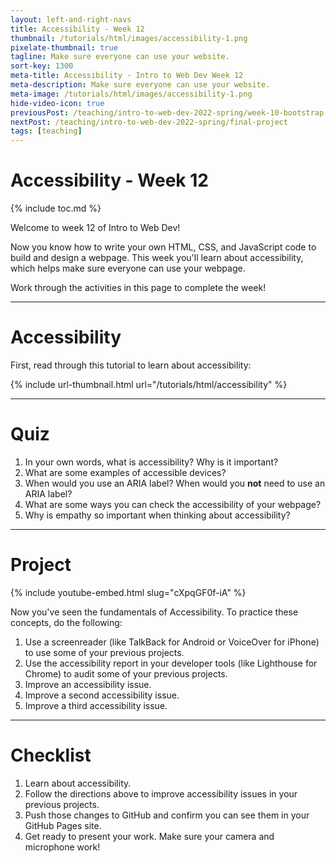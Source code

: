 ```yaml
---
layout: left-and-right-navs
title: Accessibility - Week 12
thumbnail: /tutorials/html/images/accessibility-1.png
pixelate-thumbnail: true
tagline: Make sure everyone can use your website.
sort-key: 1300
meta-title: Accessibility - Intro to Web Dev Week 12
meta-description: Make sure everyone can use your website.
meta-image: /tutorials/html/images/accessibility-1.png
hide-video-icon: true
previousPost: /teaching/intro-to-web-dev-2022-spring/week-10-bootstrap
nextPost: /teaching/intro-to-web-dev-2022-spring/final-project
tags: [teaching]
---
```


# Accessibility - Week 12

{% include toc.md %}

Welcome to week 12 of Intro to Web Dev!

Now you know how to write your own HTML, CSS, and JavaScript code to build and design a webpage. This week you'll learn about accessibility, which helps make sure everyone can use your webpage.

Work through the activities in this page to complete the week!

---

# Accessibility

First, read through this tutorial to learn about accessibility:

{% include url-thumbnail.html url="/tutorials/html/accessibility" %}

---

# Quiz

1. In your own words, what is accessibility? Why is it important?
2. What are some examples of accessible devices?
3. When would you use an ARIA label? When would you **not** need to use an ARIA label?
4. What are some ways you can check the accessibility of your webpage?
5. Why is empathy so important when thinking about accessibility?

---

# Project

{% include youtube-embed.html slug="cXpqGF0f-iA" %}

Now you've seen the fundamentals of Accessibility. To practice these concepts, do the following:

1. Use a screenreader (like TalkBack for Android or VoiceOver for iPhone) to use some of your previous projects.
2. Use the accessibility report in your developer tools (like Lighthouse for Chrome) to audit some of your previous projects.
3. Improve an accessibility issue.
4. Improve a second accessibility issue.
5. Improve a third accessibility issue.


---

# Checklist

1. Learn about accessibility.
2. Follow the directions above to improve accessibility issues in your previous projects.
3. Push those changes to GitHub and confirm you can see them in your GitHub Pages site.
4. Get ready to present your work. Make sure your camera and microphone work!
